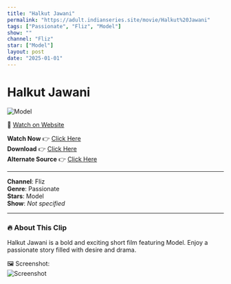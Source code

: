 ```yaml
---
title: "Halkut Jawani"
permalink: "https://adult.indianseries.site/movie/Halkut%20Jawani"
tags: ["Passionate", "Fliz", "Model"]
show: ""
channel: "Fliz"
star: ["Model"]
layout: post
date: "2025-01-01"
---
```


# Halkut Jawani

![Model](https://shorts.desisins.com/wp-content/uploads/2024/03/Halkut-Jawani-DesiSins.com_.jpg)

🔗 [Watch on Website](https://adult.indianseries.site/movie/Halkut%20Jawani)

**Watch Now** 👉 [Click Here](https://adult.indianseries.site/movie/Halkut%20Jawani)  
**Download** 👉 [Click Here](https://adult.indianseries.site/movie/Halkut%20Jawani)  
**Alternate Source** 👉 [Click Here](https://adult.indianseries.site/movie/Halkut%20Jawani)

---

**Channel**: Fliz  
**Genre**: Passionate  
**Stars**: Model  
**Show**: *Not specified*

---

### 🔥 About This Clip

Halkut Jawani is a bold and exciting short film featuring Model. Enjoy a passionate story filled with desire and drama.
 
🖼️ Screenshot:  
![Screenshot](https://shorts.desisins.com/wp-content/uploads/2024/03/Halkut-Jawani-DesiSins.com_.jpg)
